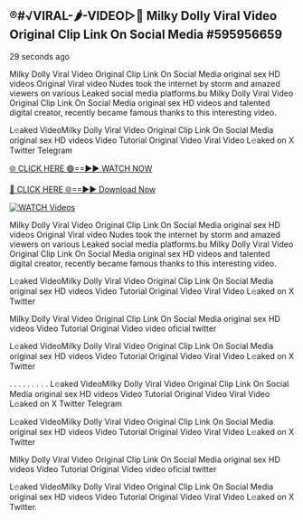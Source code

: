 ## ®️#√VIRAL-🌶-VIDEO▷👄 Milky Dolly Viral Video Original Clip Link On Social Media #595956659

29 seconds ago

Milky Dolly Viral Video Original Clip Link On Social Media original sex HD videos Original Viral video Nudes took the internet by storm and amazed viewers on various Leaked social media platforms.bu Milky Dolly Viral Video Original Clip Link On Social Media original sex HD videos and talented digital creator, recently became famous thanks to this interesting video.

L𝚎aked VideoMilky Dolly Viral Video Original Clip Link On Social Media original sex HD videos Video Tutorial Original Video Viral Video L𝚎aked on X Twitter Telegram

[🌐 CLICK HERE 🟢==►► WATCH NOW](https://cutt.ly/te57wshS)

[🔴 CLICK HERE 🌐==►► Download Now](https://cutt.ly/te57wshS)

[![WATCH Videos](https://i.imgur.com/dJHk4Zq.gif)](https://cutt.ly/te57wshS)

Milky Dolly Viral Video Original Clip Link On Social Media original sex HD videos Original Viral video Nudes took the internet by storm and amazed viewers on various Leaked social media platforms.bu Milky Dolly Viral Video Original Clip Link On Social Media original sex HD videos and talented digital creator, recently became famous thanks to this interesting video.

L𝚎aked VideoMilky Dolly Viral Video Original Clip Link On Social Media original sex HD videos Video Tutorial Original Video Viral Video L𝚎aked on X Twitter

Milky Dolly Viral Video Original Clip Link On Social Media original sex HD videos Video Tutorial Original Video video oficial twitter

L𝚎aked VideoMilky Dolly Viral Video Original Clip Link On Social Media original sex HD videos Video Tutorial Original Video Viral Video L𝚎aked on X Twitter

. . . . . . . . . L𝚎aked VideoMilky Dolly Viral Video Original Clip Link On Social Media original sex HD videos Video Tutorial Original Video Viral Video L𝚎aked on X Twitter Telegram

L𝚎aked VideoMilky Dolly Viral Video Original Clip Link On Social Media original sex HD videos Video Tutorial Original Video Viral Video L𝚎aked on X Twitter

Milky Dolly Viral Video Original Clip Link On Social Media original sex HD videos Video Tutorial Original Video video oficial twitter

L𝚎aked VideoMilky Dolly Viral Video Original Clip Link On Social Media original sex HD videos Video Tutorial Original Video Viral Video L𝚎aked on X Twitter.